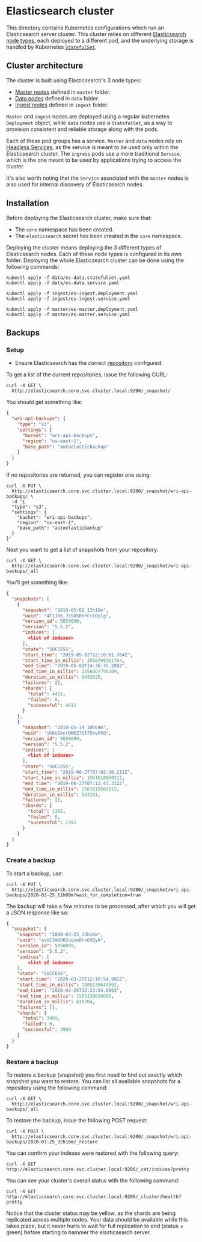 # Elasticsearch cluster

This directory contains Kubernetes configurations which run an Elasticsearch server cluster. This cluster relies on different [Elasticsearch node types](https://www.elastic.co/guide/en/elasticsearch/reference/5.6/modules-node.html), each deployed to a different pod, and the underlying storage is handled by Kubernetes  [`StatefulSet`](https://kubernetes.io/docs/concepts/workloads/controllers/statefulset/).

## Cluster architecture

The cluster is built using Elasticsearch's 3 node types:

- [Master nodes](https://www.elastic.co/guide/en/elasticsearch/reference/5.6/modules-node.html#master-node) defined in `master` folder.
- [Data nodes](https://www.elastic.co/guide/en/elasticsearch/reference/5.6/modules-node.html#data-node) defined in `data` folder.
- [Ingest nodes](https://www.elastic.co/guide/en/elasticsearch/reference/5.6/ingest.html) defined in `ingest` folder.

`Master` and `ingest` nodes are deployed using a regular kubernetes `Deployment` object, while `data` nodes use a `StatefulSet`, as a way to provision consistent and reliable storage along with the pods.

Each of these pod groups has a service. `Master` and `data` nodes rely on [Headless Services](https://dev.to/kaoskater08/building-a-headless-service-in-kubernetes-3bk8), as the service is meant to be used only within the Elasticsearch cluster. The `ingress` pods use a more traditional `Service`, which is the one meant to be used by applications trying to access the cluster. 

It's also worth noting that the `Service` associated with the `master` nodes is also used for internal discovery of Elasticsearch nodes.

## Installation

Before deploying the Elasticsearch cluster, make sure that:
- The `core` namespace has been created.
- The `elasticsearch` secret has been created in the `core` namespace.

Deploying the cluster means deploying the 3 different types of Elasticsearch nodes. Each of these node types is configured in its own folder. Deploying the whole Elasticsearch cluster can be done using the following commands:

```shell
kubectl apply -f data/es-data.statefulset.yaml
kubectl apply -f data/es-data.service.yaml

kubectl apply -f ingest/es-ingest.deployment.yaml
kubectl apply -f ingest/es-ingest.service.yaml

kubectl apply -f master/es-master.deployment.yaml
kubectl apply -f master/es-master.service.yaml
```

## Backups


### Setup

- Ensure Elasticsearch has the correct [repository](https://www.elastic.co/guide/en/elasticsearch/reference/5.5/modules-snapshots.html) configured.

To get a list of the current repositories, issue the following CURL:

```shell script
curl -X GET \
  http://elasticsearch.core.svc.cluster.local:9200/_snapshot/
```

You should get something like:

```json
{
  "wri-api-backups": {
    "type": "s3",
    "settings": {
      "bucket": "wri-api-backups",
      "region": "us-east-1",
      "base_path": "autoelasticbackup"
    }
  }
}
```

If no repositories are returned, you can register one using:

```shell script
curl -X PUT \
  http://elasticsearch.core.svc.cluster.local:9200/_snapshot/wri-api-backups/ \
  -d '{
  "type": "s3",
  "settings": {
    "bucket": "wri-api-backups",
    "region": "us-east-1",
    "base_path": "autoelasticbackup"
  }
}'
```

Next you want to get a list of snapshots from your repository:

```shell script
curl -X GET \
  http://elasticsearch.core.svc.cluster.local:9200/_snapshot/wri-api-backups/_all
```

You'll get something like:

```json
{
  "snapshots": [
    {
      "snapshot": "2019-05-02_12h16m",
      "uuid": "4T1Jh6_JSSOSRHFCri0o1g",
      "version_id": 5050099,
      "version": "5.5.2",
      "indices": [
        <list of indexes>
      ],
      "state": "SUCCESS",
      "start_time": "2019-05-02T12:16:01.764Z",
      "start_time_in_millis": 1556799361764,
      "end_time": "2019-05-02T14:36:35.289Z",
      "end_time_in_millis": 1556807795289,
      "duration_in_millis": 8433525,
      "failures": [],
      "shards": {
        "total": 4411,
        "failed": 0,
        "successful": 4411
      }
    },
    {
      "snapshot": "2019-05-14_10h04m",
      "uuid": "iKKuZecrQWOZ7DIf5ovPXQ",
      "version_id": 5050099,
      "version": "5.5.2",
      "indices": [
        <list of indexes>
      ],
      "state": "SUCCESS",
      "start_time": "2019-06-27T07:02:30.211Z",
      "start_time_in_millis": 1561618950211,
      "end_time": "2019-06-27T07:11:43.312Z",
      "end_time_in_millis": 1561619503312,
      "duration_in_millis": 553101,
      "failures": [],
      "shards": {
        "total": 1391,
        "failed": 0,
        "successful": 1391
      }
    }
  ]
}
```


### Create a backup

To start a backup, use:

```shell script
curl -X PUT \
  http://elasticsearch.core.svc.cluster.local:9200/_snapshot/wri-api-backups/2020-03-25_11h09m?wait_for_completion=true
```

The backup will take a few minutes to be processed, after which you will get a JSON response like so:

```json
{
  "snapshot": {
    "snapshot": "2020-03-25_32h16m",
    "uuid": "avGC3m6hR2uqxw0rv6XDyA",
    "version_id": 5050099,
    "version": "5.5.2",
    "indices": [
        <list of indexes>
    ],
    "state": "SUCCESS",
    "start_time": "2020-03-25T12:16:54.992Z",
    "start_time_in_millis": 1585138614992,
    "end_time": "2020-03-25T12:23:54.696Z",
    "end_time_in_millis": 1585139034696,
    "duration_in_millis": 419704,
    "failures": [],
    "shards": {
      "total": 3989,
      "failed": 0,
      "successful": 3989
    }
  }
}
```

### Restore a backup

To restore a backup (snapshot) you first need to find out exactly which snapshot you want to restore. You can list all available snapshots for a repository using the following command:

```shell script
curl -X GET \
  http://elasticsearch.core.svc.cluster.local:9200/_snapshot/wri-api-backups/_all
```

To restore the backup, issue the following POST request:

```shell script
curl -X POST \
  http://elasticsearch.core.svc.cluster.local:9200/_snapshot/wri-api-backups/2020-03-25_32h16m/_restore
```

You can confirm your indexes were restored with the following query:

```shell script
curl -X GET http://elasticsearch.core.svc.cluster.local:9200/_cat/indices?pretty
```

You can see your cluster's overall status with the following command:
```shell script
curl -X GET http://elasticsearch.core.svc.cluster.local:9200/_cluster/health?pretty
```

Notice that the cluster status may be yellow, as the shards are being replicated across 
multiple nodes. Your data should be available while this takes place, but it never hurts to wait for full replication to end (status = green) before starting to hammer the elasticsearch server.